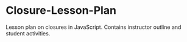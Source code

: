 # Closure-Lesson-Plan
Lesson plan on closures in JavaScript. Contains instructor outline and student activities.
